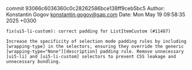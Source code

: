 commit 93066c6036360c0c28262586bce138ff9ceb5bc5
Author: Konstantin Gogov <konstantin.gogov@sap.com>
Date:   Mon May 19 09:58:35 2025 +0300

    fix(ui5-li-custom): correct padding for ListItemCustom (#11487)
    
    Increase the specificity of selection mode padding rules by including
    [wrapping-type] in the selectors, ensuring they override the generic
    [wrapping-type="None"][description] padding rule. Remove unnecessary
    [ui5-li] and [ui5-li-custom] selectors to prevent CSS leakage and
    unnecessary bundling.
